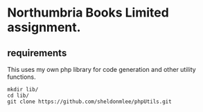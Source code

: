 # Northumbria Books Limited assignment.

## requirements
This uses my own php library for code generation and other utility functions.

```
mkdir lib/
cd lib/
git clone https://github.com/sheldonmlee/phpUtils.git
```
